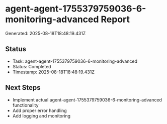 # agent-agent-1755379759036-6-monitoring-advanced Report

Generated: 2025-08-18T18:48:19.431Z

## Status
- Task: agent-agent-1755379759036-6-monitoring-advanced
- Status: Completed
- Timestamp: 2025-08-18T18:48:19.431Z

## Next Steps
- Implement actual agent-agent-1755379759036-6-monitoring-advanced functionality
- Add proper error handling
- Add logging and monitoring
